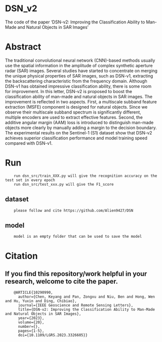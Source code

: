 # DSN_v2
The code of the paper ‘DSN-v2: Improving the Classification Ability to Man-Made and Natural Objects in SAR Images’

# Abstract
The traditional convolutional neural network (CNN)-based methods usually use the spatial information in the amplitude of complex synthetic aperture radar (SAR) images. Several studies have started to concentrate on merging the unique physical properties of SAR images, such as DSN-v1, extracting the backscattering characteristic from the frequency domain. Although DSN-v1 has obtained impressive classification ability, there is some room for improvement. In this letter, DSN-v2 is proposed to boost the classification ability of man-made and natural objects in SAR images. The improvement is reflected in two aspects. First, a multiscale subband feature extraction (MSFE) component is designed for natural objects. Since we observe their multiscale subband spectrum is significantly different, multiple encoders are used to extract effective features. Second, the additive angular margin (AAM) loss is introduced to distinguish man-made objects more clearly by manually adding a margin to the decision boundary. The experimental results on the Sentinel-1 (S1) dataset show that DSN-v2 achieves superior classification performance and model training speed compared with DSN-v1.

# Run
        run dsn_src/train_XXX.py will give the recognition accuracy on the test set in every epoch
        run dsn_src/test_xxx.py will give the F1_score
## dataset
        please follow and cite https://github.com/Alien9427/DSN

## model
        model is an empty folder that can be used to save the model
# Citation
## If you find this repository/work helpful in your research, welcome to cite the paper.
        @ARTICLE{10290990,
          author={Chen, Keyang and Pan, Zongxu and Niu, Ben and Hong, Wen and Hu, Yuxin and Ding, Chibiao},
          journal={IEEE Geoscience and Remote Sensing Letters}, 
          title={DSN-v2: Improving the Classification Ability to Man-Made and Natural Objects in SAR Images}, 
          year={2023},
          volume={20},
          number={},
          pages={1-5},
          doi={10.1109/LGRS.2023.3326605}}

